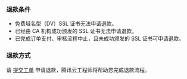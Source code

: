 ### 退款条件

- 免费域名型（DV）SSL 证书无法申请退款。
- 已经由 CA 机构成功颁发的 SSL 证书无法申请退款。
- 已完成订单支付、审核流程中止，且未成功颁发的 SSL 证书可申请退款。

### 退款方式

请 [提交工单](https://console.cloud.tencent.com/workorder/category) 申请退款，腾讯云工程师将帮助您完成退款流程。

